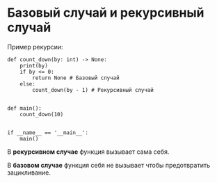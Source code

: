 # Базовый случай и рекурсивный случай
Пример рекурсии:
```
def count_down(by: int) -> None:  
    print(by)  
    if by <= 0:  
        return None # Базовый случай
	else:  
        count_down(by - 1) # Рекурсивный случай
  
  
def main():  
    count_down(10)  
  
  
if __name__ == '__main__':  
    main()
```

В **рекурсивном случае** функция вызывает сама себя.

В **базовом случае** функция себя не вызывает чтобы предотвратить зацикливание.
